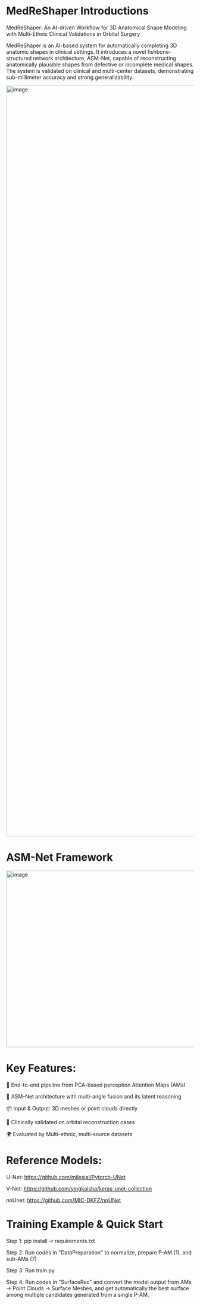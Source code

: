 # MedReShaper Introductions
MedReShaper: An AI-driven Workflow for 3D Anatomical Shape Modeling with Multi-Ethnic Clinical Validations in Orbital Surgery

MedReShaper is an AI-based system for automatically completing 3D anatomic shapes in clinical settings. It introduces a novel fishbone-structured network architecture, ASM-Net, capable of reconstructing anatomically plausible shapes from defective or incomplete medical shapes. The system is validated on clinical and multi-center datasets, demonstrating sub-millimeter accuracy and strong generalizability.

<img width="3482" height="2011" alt="image" src="https://github.com/user-attachments/assets/05009b81-fdf2-4782-ba55-25fd6024391b" />

# ASM-Net Framework

<img width="1440" height="473" alt="image" src="https://github.com/user-attachments/assets/8a069587-a5b2-4cf0-9e1a-fd3c67b8c3b1" />


# Key Features:

🧩 End-to-end pipeline from PCA-based perception Attention Maps (AMs)

🧠 ASM-Net architecture with multi-angle fusion and its latent reasoning

📦 Input & Output: 3D meshes or point clouds directly

🔬 Clinically validated on orbital reconstruction cases

🌍 Evaluated by Multi-ethnic, multi-source datasets

# Reference Models:
U-Net:   https://github.com/milesial/Pytorch-UNet

V-Net:   https://github.com/yingkaisha/keras-unet-collection

nnUnet:  https://github.com/MIC-DKFZ/nnUNet

# Training Example & Quick Start
Step 1: pip install -r requirements.txt

Step 2: Run codes in "DataPreparation" to normalize, prepare P-AM (1), and sub-AMs (7)

Step 3: Run train.py 

Step 4: Run codes in "SurfaceRec" and convert the model output from AMs → Point Clouds → Surface Meshes, and get automatically the best surface among multiple candidates generated from a single P-AM.



